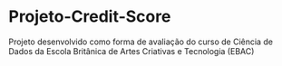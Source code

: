 # Projeto-Credit-Score
Projeto desenvolvido como forma de avaliação do curso de Ciência de Dados da Escola Britânica de Artes Criativas e Tecnologia (EBAC)
